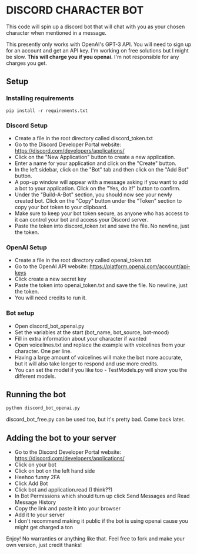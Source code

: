 # DISCORD CHARACTER BOT
This code will spin up a discord bot that will chat with you as your chosen character when mentioned in a message.

This presently only works with OpenAI's GPT-3 API.  You will need to sign up for an account and get an API key. I'm working on free solutions but I might be slow. **This will charge you if you openai.** I'm not responsible for any charges you get. 

## Setup

### Installing requirements
```
pip install -r requirements.txt
```

### Discord Setup

- Create a file in the root directory called discord_token.txt
- Go to the Discord Developer Portal website: https://discord.com/developers/applications/
- Click on the "New Application" button to create a new application.
- Enter a name for your application and click on the "Create" button.
- In the left sidebar, click on the "Bot" tab and then click on the "Add Bot" button.
- A pop-up window will appear with a message asking if you want to add a bot to your application. Click on the "Yes, do it!" button to confirm.
- Under the "Build-A-Bot" section, you should now see your newly created bot. Click on the "Copy" button under the  "Token" section to copy your bot token to your clipboard.
- Make sure to keep your bot token secure, as anyone who has access to it can control your bot and access your Discord server.
- Paste the token into discord_token.txt and save the file. No newline, just the token.

### OpenAI Setup

- Create a file in the root directory called openai_token.txt
- Go to the OpenAI API website: https://platform.openai.com/account/api-keys
- Click create a new secret key
- Paste the token into openai_token.txt and save the file. No newline, just the token.
- You will need credits to run it.

### Bot setup

- Open discord_bot_openai.py
- Set the variables at the start (bot_name, bot_source, bot-mood)
- Fill in extra information about your character if wanted
- Open voicelines.txt and replace the example with voicelines from your character. One per line.
- Having a large amount of voicelines will make the bot more accurate, but it will also take longer to respond and use more credits.
- You can set the model if you like too - TestModels.py will show you the different models.

## Running the bot

```python
python discord_bot_openai.py
```
discord_bot_free.py can be used too, but it's pretty bad. Come back later.

## Adding the bot to your server

- Go to the Discord Developer Portal website: https://discord.com/developers/applications/
- Click on your bot
- Click on bot on the left hand side
- Heehoo funny 2FA
- Click Add Bot
- Click bot and application.read (I think??)
- In Bot Permissions which should turn up click Send Messages and Read Message History
- Copy the link and paste it into your browser
- Add it to your server
- I don't recommend making it public if the bot is using openai cause you might get charged a ton

Enjoy! No warranties or anything like that. Feel free to fork and make your own version, just credit thanks!
